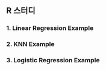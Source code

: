 ## R 스터디

### 1. Linear Regression Example ###

### 2. KNN Example ###

### 3. Logistic Regression Example ###
